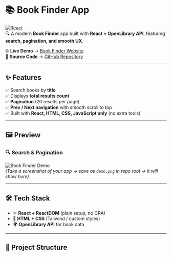 # 📚 Book Finder App  

[![React](https://img.shields.io/badge/React-18-blue?logo=react)](https://reactjs.org/)  
🔍 A modern **Book Finder** app built with **React + OpenLibrary API**, featuring **search, pagination, and smooth UX**.  

🌐 **Live Demo** → [Book Finder Website](https://cftpq4-5173.csb.app/)  
📂 **Source Code** → [GitHub Repository](https://github.com/Nihal-3005/Book-Finder)  

---

## ✨ Features
✅ Search books by **title**  
✅ Displays **total results count**  
✅ **Pagination** (20 results per page)  
✅ **Prev / Next navigation** with smooth scroll to top  
✅ Built with **React, HTML, CSS, JavaScript only** (no extra tools)  

---

## 🖼️ Preview  

### 🔍 Search & Pagination  
![Book Finder Demo](.Bookfinder.png")  
*(Take a screenshot of your app → save as `demo.png` in repo root → it will show here)*  

---

## 🛠️ Tech Stack
- ⚛️ **React + ReactDOM** (plain setup, no CRA)  
- 🎨 **HTML + CSS** (Tailwind / custom styles)  
- 🌍 **OpenLibrary API** for book data  

---

## 📂 Project Structure
